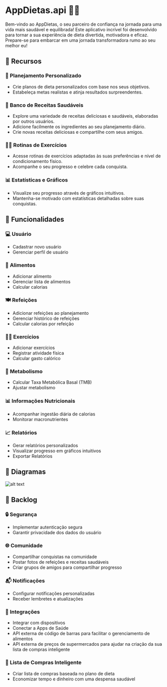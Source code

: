 # AppDietas.api 🍏💪

Bem-vindo ao AppDietas, o seu parceiro de confiança na jornada para uma vida mais saudável e equilibrada! Este aplicativo incrível foi desenvolvido para tornar a sua experiência de dieta divertida, motivadora e eficaz. Prepare-se para embarcar em uma jornada transformadora rumo ao seu melhor eu!

## 🌟 Recursos

### 📅 Planejamento Personalizado
- Crie planos de dieta personalizados com base nos seus objetivos.
- Estabeleça metas realistas e atinja resultados surpreendentes.

### 🥗 Banco de Receitas Saudáveis
- Explore uma variedade de receitas deliciosas e saudáveis, elaboradas por outros usuários.
- Adicione facilmente os ingredientes ao seu planejamento diário.
- Crie novas receitas deliciosas e compartilhe com seus amigos.

### 🏋️‍♂️ Rotinas de Exercícios
- Acesse rotinas de exercícios adaptadas às suas preferências e nível de condicionamento físico.
- Acompanhe o seu progresso e celebre cada conquista.

### 📊 Estatísticas e Gráficos
- Visualize seu progresso através de gráficos intuitivos.
- Mantenha-se motivado com estatísticas detalhadas sobre suas conquistas.

## 🚀 Funcionalidades

### 💻 **Usuário**
- Cadastrar novo usuário
- Gerenciar perfil de usuário

### 🍏 **Alimentos**
- Adicionar alimento
- Gerenciar lista de alimentos
- Calcular calorias

### 🍽️ **Refeições**
- Adicionar refeições ao planejamento
- Gerenciar histórico de refeições
- Calcular calorias por refeição

### 🏋️‍♂️ **Exercícios**
- Adicionar exercícios
- Registrar atividade física
- Calcular gasto calórico

### 🔄 **Metabolismo**
- Calcular Taxa Metabólica Basal (TMB)
- Ajustar metabolismo

### 📊 **Informações Nutricionais**
- Acompanhar ingestão diária de calorias
- Monitorar macronutrientes

### 📈 **Relatórios**
- Gerar relatórios personalizados
- Visualizar progresso em gráficos intuitivos
- Exportar Relatórios

## 🔢 Diagramas

![alt text](https://www.plantuml.com/plantuml/png/VPBFZjCm4CRlUOfXBnpGliEMfLiXiIjKBTm7Pre67BiQswW2yJ280wSzhNY2l1XEKgnHdFOInVxDV9_dpqs8A35rjddHqeuTmNPz-xXwsBnRWx4OGjCSq7p5FS7L6yQzO8VG4jmbPzWxjDnYIm5o7baShpfoqOSh-D40DA3qFeJK_nBs8m5u1RVOOeY2Kj09R4WewsVmdcJ7Db__RBGMh2nFFaLirV9eBuLLOYMf-5kJBChmuuKnr3vRsX7tV_g_jE1KwE_QIoMUSuE3rnAr-Vf8OlgdRBPWhkW9RMdFKpjNaR-DWu6x_YcmmVaJDXYY7uxzix1PiBwdY9-yvT3vObso7_689S8WlCQ0zl_xlgGGKRH0hVxMxRnqEBNd8KMPQc9Lfl7T0TrdFPo9t7l7qSjWWKQy6xB9HLeSdiMOAzJzsv2WQ7Aw_yWXeUNlYt1zpAEA5HhjNiut7_9N2F9Frp-toOwXPVUlhyiQpk_BG2kYcvbH4SXCBrfc-ZZBhE3vCMIXit0oLPtDmVhf5uMhq5bf-dXPw8PScphx3m00)

## 📝 Backlog

### 🔒 **Segurança**
- Implementar autenticação segura
- Garantir privacidade dos dados do usuário

### 🌐 **Comunidade**
- Compartilhar conquistas na comunidade
- Postar fotos de refeições e receitas saudáveis
- Criar grupos de amigos para compartilhar progresso

### 📬 **Notificações**
- Configurar notificações personalizadas
- Receber lembretes e atualizações

### 🔗 **Integrações**
- Integrar com dispositivos
- Conectar a Apps de Saúde
- API externa de código de barras para facilitar o gerenciamento de alimentos
- API externa de preços de supermercados para ajudar na criação da sua lista de compras inteligente

### 🛒 **Lista de Compras Inteligente**
- Criar lista de compras baseada no plano de dieta
- Economizar tempo e dinheiro com uma despensa saudável

